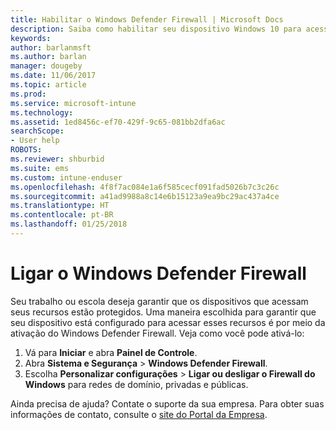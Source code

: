 ```yaml
---
title: Habilitar o Windows Defender Firewall | Microsoft Docs
description: Saiba como habilitar seu dispositivo Windows 10 para acessar recursos da empresa ativando seu firewall.
keywords: 
author: barlanmsft
ms.author: barlan
manager: dougeby
ms.date: 11/06/2017
ms.topic: article
ms.prod: 
ms.service: microsoft-intune
ms.technology: 
ms.assetid: 1ed8456c-ef70-429f-9c65-081bb2dfa6ac
searchScope:
- User help
ROBOTS: 
ms.reviewer: shburbid
ms.suite: ems
ms.custom: intune-enduser
ms.openlocfilehash: 4f8f7ac084e1a6f585cecf091fad5026b7c3c26c
ms.sourcegitcommit: a41ad9988a8c14e6b15123a9ea9bc29ac437a4ce
ms.translationtype: HT
ms.contentlocale: pt-BR
ms.lasthandoff: 01/25/2018
---
```

# <a name="turn-on-your-windows-defender-firewall"></a>Ligar o Windows Defender Firewall

Seu trabalho ou escola deseja garantir que os dispositivos que acessam seus recursos estão protegidos. Uma maneira escolhida para garantir que seu dispositivo está configurado para acessar esses recursos é por meio da ativação do Windows Defender Firewall. Veja como você pode ativá-lo:

1. Vá para **Iniciar** e abra **Painel de Controle**.
2. Abra **Sistema e Segurança** > **Windows Defender Firewall**.
3. Escolha **Personalizar configurações** > **Ligar ou desligar o Firewall do Windows** para redes de domínio, privadas e públicas.

Ainda precisa de ajuda? Contate o suporte da sua empresa. Para obter suas informações de contato, consulte o [site do Portal da Empresa](https://portal.manage.microsoft.com#HelpDeskDialog).
